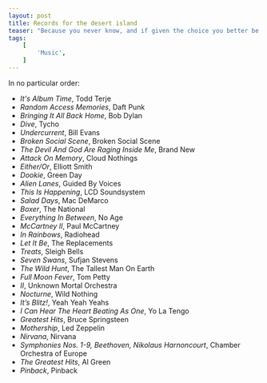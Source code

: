 ```yaml
---
layout: post
title: Records for the desert island
teaser: "Because you never know, and if given the choice you better be prepared."
tags:
    [
        'Music',
    ]
---
```


In no particular order:

- _It's Album Time_, Todd Terje
- _Random Access Memories_, Daft Punk
- _Bringing It All Back Home_, Bob Dylan
- _Dive_, Tycho
- _Undercurrent_, Bill Evans
- _Broken Social Scene_, Broken Social Scene
- _The Devil And God Are Raging Inside Me_, Brand New
- _Attack On Memory_, Cloud Nothings
- _Either/Or_, Elliott Smith
- _Dookie_, Green Day
- _Alien Lanes_, Guided By Voices
- _This Is Happening_, LCD Soundsystem
- _Salad Days_, Mac DeMarco
- _Boxer_, The National
- _Everything In Between_, No Age
- _McCartney II_, Paul McCartney
- _In Rainbows_, Radiohead
- _Let It Be_, The Replacements
- _Treats_, Sleigh Bells
- _Seven Swans_, Sufjan Stevens
- _The Wild Hunt_, The Tallest Man On Earth
- _Full Moon Fever_, Tom Petty
- _II_, Unknown Mortal Orchestra
- _Nocturne_, Wild Nothing
- _It’s Blitz!_, Yeah Yeah Yeahs
- _I Can Hear The Heart Beating As One_, Yo La Tengo
- _Greatest Hits_, Bruce Springsteen
- _Mothership_, Led Zeppelin
- _Nirvana_, Nirvana
- _Symphonies Nos. 1-9, Beethoven, Nikolaus Harnoncourt_, Chamber Orchestra of Europe
- _The Greatest Hits_, Al Green
- _Pinback_, Pinback
